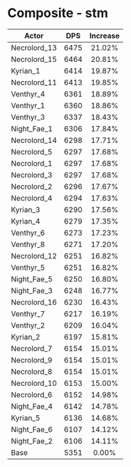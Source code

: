 # Composite - stm
| Actor | DPS | Increase |
|---|:---:|:---:|
|Necrolord_13|6475|21.02%|
|Necrolord_15|6464|20.81%|
|Kyrian_1|6414|19.87%|
|Necrolord_11|6413|19.85%|
|Venthyr_4|6361|18.89%|
|Venthyr_1|6360|18.86%|
|Venthyr_3|6337|18.43%|
|Night_Fae_1|6306|17.84%|
|Necrolord_14|6298|17.71%|
|Necrolord_5|6297|17.68%|
|Necrolord_1|6297|17.68%|
|Necrolord_3|6297|17.68%|
|Necrolord_2|6296|17.67%|
|Necrolord_4|6294|17.63%|
|Kyrian_3|6290|17.56%|
|Kyrian_4|6279|17.35%|
|Venthyr_6|6273|17.23%|
|Venthyr_8|6271|17.20%|
|Necrolord_12|6251|16.82%|
|Venthyr_5|6251|16.82%|
|Night_Fae_5|6250|16.80%|
|Night_Fae_3|6248|16.77%|
|Necrolord_16|6230|16.43%|
|Venthyr_7|6217|16.19%|
|Venthyr_2|6209|16.04%|
|Kyrian_2|6197|15.81%|
|Necrolord_7|6154|15.01%|
|Necrolord_9|6154|15.01%|
|Necrolord_8|6154|15.01%|
|Necrolord_10|6153|15.00%|
|Necrolord_6|6152|14.98%|
|Night_Fae_4|6142|14.78%|
|Kyrian_5|6136|14.68%|
|Night_Fae_6|6107|14.12%|
|Night_Fae_2|6106|14.11%|
|Base|5351|0.00%|
